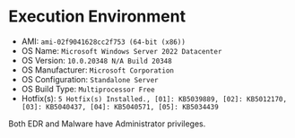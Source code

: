 # Execution Environment

- AMI: `ami-02f9041628cc2f753 (64-bit (x86))`
- OS Name: `Microsoft Windows Server 2022 Datacenter`
- OS Version: `10.0.20348 N/A Build 20348`
- OS Manufacturer: `Microsoft Corporation`
- OS Configuration: `Standalone Server`
- OS Build Type: `Multiprocessor Free`
- Hotfix(s): `5 Hotfix(s) Installed., [01]: KB5039889, [02]: KB5012170, [03]: KB5040437, [04]: KB5040571, [05]: KB5034439`

Both EDR and Malware have Administrator privileges.
